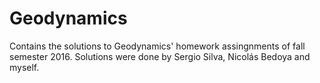# Geodynamics
Contains the solutions to Geodynamics' homework assingnments of fall semester 2016.
Solutions were done by Sergio Silva, Nicolás Bedoya and myself.
